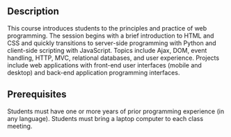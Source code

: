 ## Description

This course introduces students to the principles and practice of web programming. The session begins with a brief introduction to HTML and CSS and quickly transitions to server-side programming with Python and client-side scripting with JavaScript. Topics include Ajax, DOM, event handling, HTTP, MVC, relational databases, and user experience. Projects include web applications with front-end user interfaces (mobile and desktop) and back-end application programming interfaces.

## Prerequisites

Students must have one or more years of prior programming experience (in any language). Students must bring a laptop computer to each class meeting.
